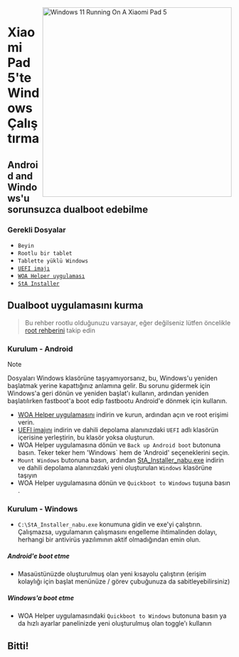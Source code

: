<img align="right" src="https://raw.githubusercontent.com/erdilS/Port-Windows-11-Xiaomi-Pad-5/main/nabu.png" width="425" alt="Windows 11 Running On A Xiaomi Pad 5">


# Xiaomi Pad 5'te Windows Çalıştırma

## Android and Windows'u sorunsuzca dualboot edebilme

### Gerekli Dosyalar
- ```Beyin```
- ```Rootlu bir tablet```
- ```Tablette yüklü Windows```
- [```UEFI imajı```](https://github.com/erdilS/Port-Windows-11-Xiaomi-Pad-5/releases/download/UEFI/uefi-v3.img)
- [```WOA Helper uygulaması```](https://github.com/erdilS/Port-Windows-11-Xiaomi-Pad-5/releases/download/dualboot/woahelper.apk)
- [```StA Installer```](https://github.com/erdilS/Port-Windows-11-Xiaomi-Pad-5/releases/download/dualboot/StA_Installer_nabu.exe)

## Dualboot uygulamasını kurma
> Bu rehber rootlu olduğunuzu varsayar, eğer değilseniz lütfen öncelikle [root rehberini](2-rootguide-tr.md) takip edin

### Kurulum - Android
> [!NOTE]
> Dosyaları Windows klasörüne taşıyamıyorsanız, bu, Windows'u yeniden başlatmak yerine kapattığınız anlamına gelir. Bu sorunu gidermek için Windows'a geri dönün ve yeniden başlat'ı kullanın, ardından yeniden başlatılırken fastboot'a boot edip fastbootu Android'e dönmek için kullanın.

- [WOA Helper uygulamasını](https://github.com/erdilS/Port-Windows-11-Xiaomi-Pad-5/releases/download/dualboot/woahelper.apk) indirin ve kurun, ardından açın ve root erişimi verin.
- [UEFI imajını](https://github.com/erdilS/Port-Windows-11-Xiaomi-Pad-5/releases/download/UEFI/uefi-v2.img) indirin ve dahili depolama alanınızdaki `UEFI` adlı klasörün içerisine yerleştirin, bu klasör yoksa oluşturun.
- WOA Helper uygulamasına dönün ve `Back up Android boot` butonuna basın. Teker teker hem 'Windows` hem de 'Android' seçeneklerini seçin.
- `Mount Windows` butonuna basın, ardından [StA_Installer_nabu.exe](https://github.com/erdilS/Port-Windows-11-Xiaomi-Pad-5/releases/download/dualboot/StA_Installer_nabu.exe) indirin ve dahili depolama alanınızdaki yeni oluşturulan `Windows` klasörüne taşıyın
- WOA Helper uygulamasına dönün ve `Quickboot to Windows` tuşuna basın .

### Kurulum - Windows
-  `C:\StA_Installer_nabu.exe` konumuna gidin ve exe'yi çalıştırın. Çalışmazsa, uygulamanın çalışmasını engelleme ihtimalinden dolayı, herhangi bir antivirüs yazılımının aktif olmadığından emin olun.

##### Android'e boot etme
- Masaüstünüzde oluşturulmuş olan yeni kısayolu çalıştırın (erişim kolaylığı için başlat menünüze / görev çubuğunuza da sabitleyebilirsiniz)

##### Windows'a boot etme
- WOA Helper uygulamasındaki `Quickboot to Windows` butonuna basın ya da hızlı ayarlar panelinizde yeni oluşturulmuş olan toggle'ı kullanın
  
## Bitti!
